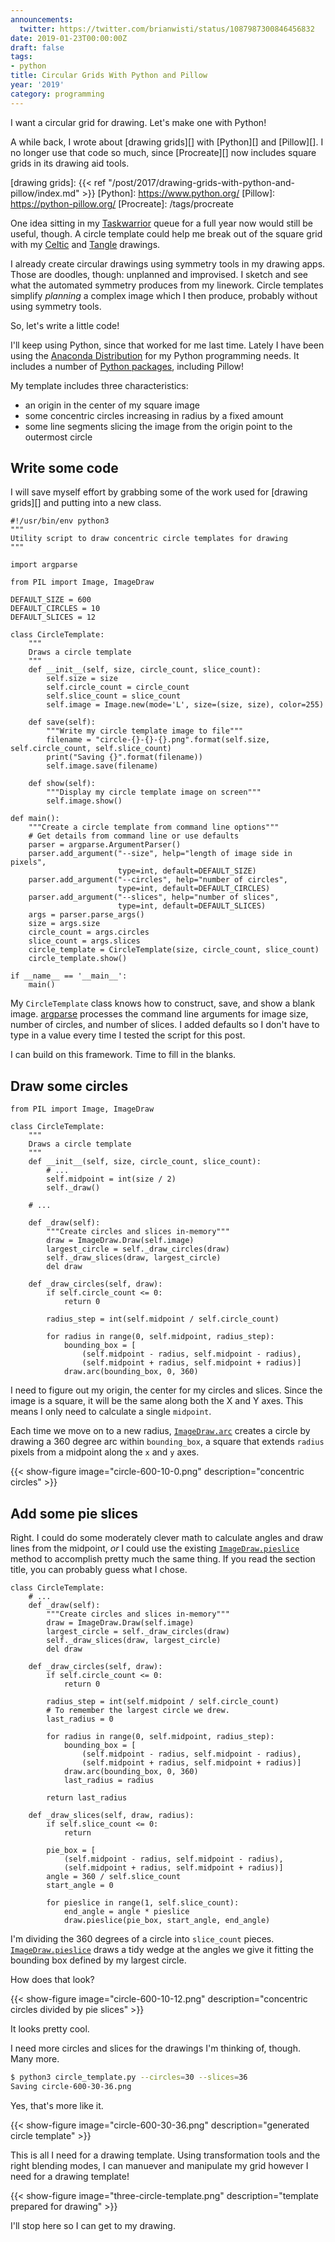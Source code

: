 ```yaml
---
announcements:
  twitter: https://twitter.com/brianwisti/status/1087987300846456832
date: 2019-01-23T00:00:00Z
draft: false
tags:
- python
title: Circular Grids With Python and Pillow
year: '2019'
category: programming
---
```


I want a circular grid for drawing. Let's make one with Python!
<!-- TEASER_END -->

A while back, I wrote about [drawing grids][] with [Python][] and [Pillow][]. I no longer use that code so
much, since [Procreate][] now includes square grids in its drawing aid tools.

[drawing grids]: {{< ref "/post/2017/drawing-grids-with-python-and-pillow/index.md" >}}
[Python]: https://www.python.org/
[Pillow]: https://python-pillow.org/
[Procreate]: /tags/procreate

One idea sitting in my [Taskwarrior][] queue for a full year now would still be useful, though. A circle
template could help me break out of the square grid with my [Celtic][] and [Tangle][] drawings.

[Taskwarrior]: /tags/taskwarrior
[Celtic]: /tags/celtic
[Tangle]: /tags/zentangle

I already create circular drawings using symmetry tools in my drawing apps. Those are doodles, though: unplanned and
improvised. I sketch and see what the automated symmetry produces from my linework. Circle templates simplify
*planning* a complex image which I then produce, probably without using symmetry tools.

So, let's write a little code!

I'll keep using Python, since that worked for me last time. Lately I have been using the [Anaconda
Distribution][] for my Python programming needs. It includes a number of [Python packages][], including Pillow!

[Anaconda Distribution]: https://www.anaconda.com/download/
[Python packages]: https://docs.anaconda.com/anaconda/packages/py3.7_linux-64/

My template includes three characteristics:

* an origin in the center of my square image
* some concentric circles increasing in radius by a fixed amount
* some line segments slicing the image from the origin point to the outermost circle

## Write some code

I will save myself effort by grabbing some of the work used for [drawing grids][] and putting into a new
class.

```python3
#!/usr/bin/env python3
"""
Utility script to draw concentric circle templates for drawing
"""

import argparse

from PIL import Image, ImageDraw

DEFAULT_SIZE = 600
DEFAULT_CIRCLES = 10
DEFAULT_SLICES = 12

class CircleTemplate:
    """
    Draws a circle template
    """
    def __init__(self, size, circle_count, slice_count):
        self.size = size
        self.circle_count = circle_count
        self.slice_count = slice_count
        self.image = Image.new(mode='L', size=(size, size), color=255)

    def save(self):
        """Write my circle template image to file"""
        filename = "circle-{}-{}-{}.png".format(self.size, self.circle_count, self.slice_count)
        print("Saving {}".format(filename))
        self.image.save(filename)

    def show(self):
        """Display my circle template image on screen"""
        self.image.show()

def main():
    """Create a circle template from command line options"""
    # Get details from command line or use defaults
    parser = argparse.ArgumentParser()
    parser.add_argument("--size", help="length of image side in pixels",
                        type=int, default=DEFAULT_SIZE)
    parser.add_argument("--circles", help="number of circles",
                        type=int, default=DEFAULT_CIRCLES)
    parser.add_argument("--slices", help="number of slices",
                        type=int, default=DEFAULT_SLICES)
    args = parser.parse_args()
    size = args.size
    circle_count = args.circles
    slice_count = args.slices
    circle_template = CircleTemplate(size, circle_count, slice_count)
    circle_template.show()

if __name__ == '__main__':
    main()
```

My `CircleTemplate` class knows how to construct, save, and show a blank image.  [argparse][] processes
the command line arguments for image size, number of circles, and number of slices. I added defaults so I
don't have to type in a value every time I tested the script for this post.

[argparse]: https://docs.python.org/3/library/argparse.html

I can build on this framework. Time to fill in the blanks.

## Draw some circles

```python3
from PIL import Image, ImageDraw

class CircleTemplate:
    """
    Draws a circle template
    """
    def __init__(self, size, circle_count, slice_count):
        # ...
        self.midpoint = int(size / 2)
        self._draw()

    # ...

    def _draw(self):
        """Create circles and slices in-memory"""
        draw = ImageDraw.Draw(self.image)
        largest_circle = self._draw_circles(draw)
        self._draw_slices(draw, largest_circle)
        del draw

    def _draw_circles(self, draw):
        if self.circle_count <= 0:
            return 0

        radius_step = int(self.midpoint / self.circle_count)

        for radius in range(0, self.midpoint, radius_step):
            bounding_box = [
                (self.midpoint - radius, self.midpoint - radius),
                (self.midpoint + radius, self.midpoint + radius)]
            draw.arc(bounding_box, 0, 360)
```

I need to figure out my origin, the center for my circles and slices. Since the image is a square, it will be
the same along both the X and Y axes. This means I only need to calculate a single `midpoint`.

Each time we move on to a new radius, [`ImageDraw.arc`][] creates a circle by drawing a 360 degree arc within `bounding_box`,
a square that extends `radius` pixels from a midpoint along the `x` and `y` axes.

[`ImageDraw.arc`]: https://pillow.readthedocs.io/en/stable/reference/ImageDraw.html#PIL.ImageDraw.PIL.ImageDraw.ImageDraw.arc

{{< show-figure
    image="circle-600-10-0.png"
    description="concentric circles" >}}

## Add some pie slices

Right. I could do some moderately clever math to calculate angles and draw lines from the midpoint, *or* I
could use the existing [`ImageDraw.pieslice`][] method to accomplish pretty much the same thing. If you read
the section title, you can probably guess what I chose.

[`ImageDraw.pieslice`]: https://pillow.readthedocs.io/en/stable/reference/ImageDraw.html#PIL.ImageDraw.PIL.ImageDraw.ImageDraw.pieslice

```python3
class CircleTemplate:
    # ...
    def _draw(self):
        """Create circles and slices in-memory"""
        draw = ImageDraw.Draw(self.image)
        largest_circle = self._draw_circles(draw)
        self._draw_slices(draw, largest_circle)
        del draw

    def _draw_circles(self, draw):
        if self.circle_count <= 0:
            return 0

        radius_step = int(self.midpoint / self.circle_count)
        # To remember the largest circle we drew.
        last_radius = 0

        for radius in range(0, self.midpoint, radius_step):
            bounding_box = [
                (self.midpoint - radius, self.midpoint - radius),
                (self.midpoint + radius, self.midpoint + radius)]
            draw.arc(bounding_box, 0, 360)
            last_radius = radius

        return last_radius

    def _draw_slices(self, draw, radius):
        if self.slice_count <= 0:
            return

        pie_box = [
            (self.midpoint - radius, self.midpoint - radius),
            (self.midpoint + radius, self.midpoint + radius)]
        angle = 360 / self.slice_count
        start_angle = 0

        for pieslice in range(1, self.slice_count):
            end_angle = angle * pieslice
            draw.pieslice(pie_box, start_angle, end_angle)
```

I'm dividing the 360 degrees of a circle into `slice_count` pieces. [`ImageDraw.pieslice`][] draws a tidy
wedge at the angles we give it fitting the bounding box defined by my largest circle.

How does that look?

{{< show-figure
    image="circle-600-10-12.png"
    description="concentric circles divided by pie slices" >}}

It looks pretty cool.

I need more circles and slices for the drawings I'm thinking of, though. Many more.

```bash
$ python3 circle_template.py --circles=30 --slices=36
Saving circle-600-30-36.png
```
Yes, that's more like it.

{{< show-figure
    image="circle-600-30-36.png"
    description="generated circle template" >}}

This is all I need for a drawing template. Using transformation tools and the right blending modes, I can
manuever and manipulate my grid however I need for a drawing template!

{{< show-figure
    image="three-circle-template.png"
    description="template prepared for drawing" >}}

I'll stop here so I can get to my drawing.


